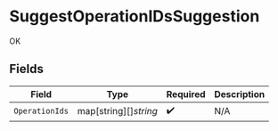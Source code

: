 # SuggestOperationIDsSuggestion

OK


## Fields

| Field                 | Type                  | Required              | Description           |
| --------------------- | --------------------- | --------------------- | --------------------- |
| `OperationIds`        | map[string][]*string* | :heavy_check_mark:    | N/A                   |